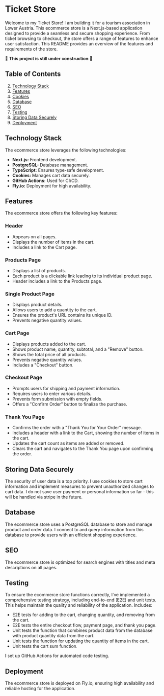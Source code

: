 # Ticket Store

Welcome to my Ticket Store! I am building it for a tourism association in Lower Austria. This ecommerce store is a Next.js-based application designed to provide a seamless and secure shopping experience. From ticket browsing to checkout, the store offers a range of features to enhance user satisfaction. This README provides an overview of the features and requirements of the store.

👷 **This project is still under construction** 👷

## Table of Contents
2. [Technology Stack](#technology-stack)
3. [Features](#features)
4. [Cookies](#cookies)
5. [Database](#database)
6. [SEO](#seo)
7. [Testing](#testing)
8. [Storing Data Securely](#storing-data-securely)
9. [Deployment](#deployment)


## Technology Stack
The ecommerce store leverages the following technologies:

- **Next.js:** Frontend development.
- **PostgreSQL:** Database management.
- **TypeScript:** Ensures type-safe development.
- **Cookies:** Manages cart data securely.
- **GitHub Actions:** Used for CI/CD.
- **Fly.io:** Deployment for high availability.

## Features
The ecommerce store offers the following key features:

### Header
- Appears on all pages.
- Displays the number of items in the cart.
- Includes a link to the Cart page.

### Products Page
- Displays a list of products.
- Each product is a clickable link leading to its individual product page.
- Header includes a link to the Products page.

### Single Product Page
- Displays product details.
- Allows users to add a quantity to the cart.
- Ensures the product's URL contains its unique ID.
- Prevents negative quantity values.

### Cart Page
- Displays products added to the cart.
- Shows product name, quantity, subtotal, and a "Remove" button.
- Shows the total price of all products.
- Prevents negative quantity values.
- Includes a "Checkout" button.

### Checkout Page
- Prompts users for shipping and payment information.
- Requires users to enter various details.
- Prevents form submission with empty fields.
- Offers a "Confirm Order" button to finalize the purchase.

### Thank You Page
- Confirms the order with a "Thank You for Your Order" message.
- Includes a header with a link to the Cart, showing the number of items in the cart.
- Updates the cart count as items are added or removed.
- Clears the cart and navigates to the Thank You page upon confirming the order.

## Storing Data Securely 
The security of user data is a top priority. I use cookies to store cart information and implement measures to prevent unauthorized changes to cart data. I do not save user payment or personal information so far - this will be handled via stripe in the future. 

## Database
The ecommerce store uses a PostgreSQL database to store and manage product and order data. I connect to and query information from this database to provide users with an efficient shopping experience.

## SEO
The ecommerce store is optimized for search engines with titles and meta descriptions on all pages.

## Testing
To ensure the ecommerce store functions correctly, I've implemented a comprehensive testing strategy, including end-to-end (E2E) and unit tests. This helps maintain the quality and reliability of the application. Includes: 

- E2E tests for adding to the cart, changing quantity, and removing from the cart.
- E2E tests the entire checkout flow, payment page, and thank you page.
- Unit tests the function that combines product data from the database with product quantity data from the cart.
- Unit tests the function for updating the quantity of items in the cart.
- Unit tests the cart sum function.

I set up GitHub Actions for automated code testing.

## Deployment
The ecommerce store is deployed on Fly.io, ensuring high availability and reliable hosting for the application.
